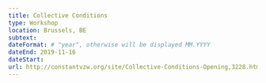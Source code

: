 ```yaml
---
title: Collective Conditions
type: Workshop
location: Brussels, BE
subtext:
dateFormat: # "year", otherwise will be displayed MM.YYYY
dateEnd: 2019-11-16
dateStart:
url: http://constantvzw.org/site/Collective-Conditions-Opening,3228.html
---
```

